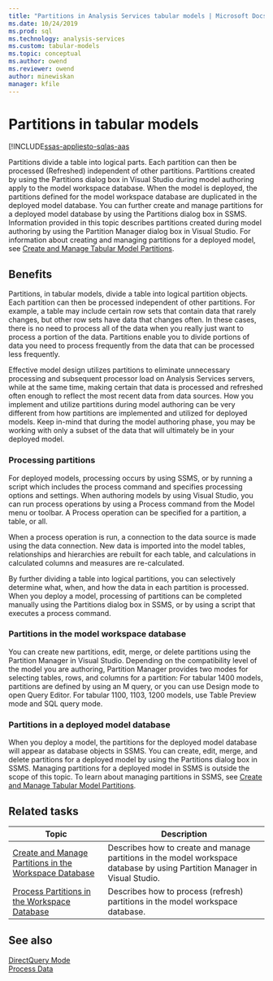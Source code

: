 ```yaml
---
title: "Partitions in Analysis Services tabular models | Microsoft Docs"
ms.date: 10/24/2019
ms.prod: sql
ms.technology: analysis-services
ms.custom: tabular-models
ms.topic: conceptual
ms.author: owend
ms.reviewer: owend
author: minewiskan
manager: kfile
---
```

# Partitions in tabular models

[!INCLUDE[ssas-appliesto-sqlas-aas](../../includes/ssas-appliesto-sqlas-aas.md)

  Partitions divide a table into logical parts. Each partition can then be processed (Refreshed) independent of other partitions. Partitions created by using the Partitions dialog box in Visual Studio during model authoring apply to the model workspace database. When the model is deployed, the partitions defined for the model workspace database are duplicated in the deployed model database. You can further create and manage partitions for a deployed model database by using the Partitions dialog box in SSMS.  Information provided in this topic describes partitions created during model authoring by using the Partition Manager dialog box in Visual Studio. For information about creating and managing partitions for a deployed model, see [Create and Manage Tabular Model Partitions](../../analysis-services/tabular-models/create-and-manage-tabular-model-partitions-ssas-tabular.md).  
  
##  <a name="bkmk_benefits"></a> Benefits

 Partitions, in tabular models, divide a table into logical partition objects. Each partition can then be processed independent of other partitions. For example, a table may include certain row sets that contain data that rarely changes, but other row sets have data that changes often. In these cases, there is no need to process all of the data when you really just want to process a portion of the data. Partitions enable you to divide portions of data you need to process frequently from the data that can be processed less frequently.  
  
 Effective model design utilizes partitions to eliminate unnecessary processing and subsequent processor load on Analysis Services servers, while at the same time, making certain that data is processed and refreshed often enough to reflect the most recent data from data sources. How you implement and utilize partitions during model authoring can be very different from how partitions are implemented and utilized for deployed models. Keep in-mind that during the model authoring phase, you may be working with only a subset of the data that will ultimately be in your deployed model.  
  
### Processing partitions

 For deployed models, processing occurs by using SSMS, or by running a script which includes the process command and specifies processing options and settings. When authoring models by using Visual Studio, you can run process operations by using a Process command from the Model menu or toolbar. A Process operation can be specified for a partition, a table, or all.  
  
 When a process operation is run, a connection to the data source is made using the data connection. New data is imported into the model tables, relationships and hierarchies are rebuilt for each table, and calculations in calculated columns and measures are re-calculated.  
  
 By further dividing a table into logical partitions, you can selectively determine what, when, and how the data in each partition is processed. When you deploy a model, processing of partitions can be completed manually using the Partitions dialog box in SSMS, or by using a script that executes a process command.  
  
### Partitions in the model workspace database

 You can create new partitions, edit, merge, or delete partitions using the Partition Manager in Visual Studio. Depending on the compatibility level of the model you are authoring, Partition Manager provides two modes for selecting tables, rows, and columns for a partition: For tabular 1400 models, partitions are defined by using an M query, or you can use Design mode to open Query Editor. For tabular 1100, 1103, 1200 models, use Table Preview mode and SQL query mode. 
  
### Partitions in a deployed model database

 When you deploy a model, the partitions for the deployed model database will appear as database objects in SSMS. You can create, edit, merge, and delete partitions for a deployed model by using the Partitions dialog box in SSMS. Managing partitions for a deployed model in SSMS is outside the scope of this topic. To learn about managing partitions in SSMS, see [Create and Manage Tabular Model Partitions](../../analysis-services/tabular-models/create-and-manage-tabular-model-partitions-ssas-tabular.md).  
  
##  <a name="bkmk_related_tasks"></a> Related tasks  
  
|Topic|Description|  
|-----------|-----------------|  
|[Create and Manage Partitions in the Workspace Database](../../analysis-services/tabular-models/create-and-manage-partitions-in-the-workspace-database-ssas-tabular.md)|Describes how to create and manage partitions in the model workspace database by using Partition Manager in Visual Studio.|  
|[Process Partitions in the Workspace Database](../../analysis-services/tabular-models/process-partitions-in-the-workspace-database-ssas-tabular.md)|Describes how to process (refresh) partitions in the model workspace database.|  
  
## See also

 [DirectQuery Mode](../../analysis-services/tabular-models/directquery-mode-ssas-tabular.md)   
 [Process Data](../../analysis-services/tabular-models/process-database-table-or-partition-analysis-services.md)  
  
  
